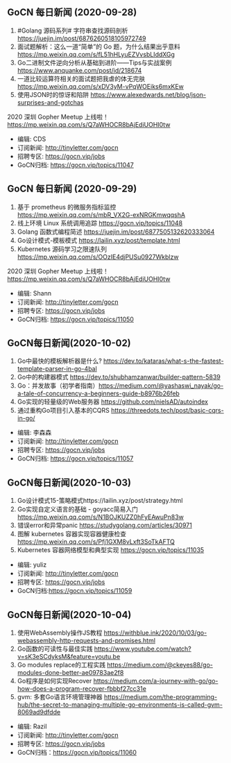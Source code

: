 ## GoCN 每日新闻 (2020-09-28)

1. #Golang 源码系列# 字符串查找源码剖析 https://juejin.im/post/6876260518105972749
2. 面试题解析：这么一道“简单”的 Go 题，为什么结果出乎意料 https://mp.weixin.qq.com/s/fL51hHLyuEZVvsbLIddXGg
3. Go二进制文件逆向分析从基础到进阶——Tips与实战案例 https://www.anquanke.com/post/id/218674
4. 一道比较运算符相关的面试题把我虐的体无完肤 https://mp.weixin.qq.com/s/xDV3yM-vPqWOEiks6mxKEw
5. 使用JSON时的惊讶和陷阱 https://www.alexedwards.net/blog/json-surprises-and-gotchas

2020 深圳 Gopher Meetup 上线啦！ https://mp.weixin.qq.com/s/Q7aWHOCR8bAjEdiUOHI0tw

* 编辑: CDS  
* 订阅新闻: http://tinyletter.com/gocn  
* 招聘专区: https://gocn.vip/jobs  
* GoCN归档: https://gocn.vip/topics/11047

## GoCN 每日新闻 (2020-09-29)

1. 基于 prometheus 的微服务指标监控 https://mp.weixin.qq.com/s/mbR_VX2G-exNRGKmwqqshA
2. 线上环境 Linux 系统调用追踪 https://gocn.vip/topics/11048
3. Golang 函数式编程简述 https://juejin.im/post/6877505132620333064
4. Go设计模式-模板模式 https://lailin.xyz/post/template.html
5. Kubernetes 源码学习之限速队列 https://mp.weixin.qq.com/s/OOzIE4djPUSu0927Wkblzw

2020 深圳 Gopher Meetup 上线啦！ https://mp.weixin.qq.com/s/Q7aWHOCR8bAjEdiUOHI0tw

* 编辑: Shann
* 订阅新闻: http://tinyletter.com/gocn  
* 招聘专区: https://gocn.vip/jobs  
* GoCN归档: https://gocn.vip/topics/11050


## GoCN每日新闻(2020-10-02)

1. Go中最快的模板解析器是什么? https://dev.to/kataras/what-s-the-fastest-template-parser-in-go-4bal
2. Go中的构建器模式 https://dev.to/shubhamzanwar/builder-pattern-5839
3. Go：并发故事（初学者指南）https://medium.com/@yashaswi_nayak/go-a-tale-of-concurrency-a-beginners-guide-b8976b26feb
4. Go实现的轻量级的Web服务器 https://github.com/nielsAD/autoindex
5. 通过重构Go项目引入基本的CQRS https://threedots.tech/post/basic-cqrs-in-go/

* 编辑: 李森森
* 订阅新闻: http://tinyletter.com/gocn
* 招聘专区: https://gocn.vip/jobs
* GoCN归档: https://gocn.vip/topics/11057
  
  
## GoCN每日新闻(2020-10-03)

1. Go设计模式15-策略模式https://lailin.xyz/post/strategy.html
2. Go实现自定义语言的基础 - goyacc简易入门 https://mp.weixin.qq.com/s/N1BOJKUZZ0hFyEAwuPn83w
3. 错误error和异常panic https://studygolang.com/articles/30971
4. 图解 kubernetes 容器实现容器健康检查 https://mp.weixin.qq.com/s/Pfj1GXM8vLxft3SoTkAFTQ
5. Kubernetes 容器网络模型和典型实现 https://gocn.vip/topics/11035

* 编辑: yuliz
* 订阅新闻: http://tinyletter.com/gocn
* 招聘专区: https://gocn.vip/jobs
* GoCN归档:https://gocn.vip/topics/11059

## GoCN每日新闻(2020-10-04)

1. 使用WebAssembly操作JS教程 https://withblue.ink/2020/10/03/go-webassembly-http-requests-and-promises.html
2. Go函数的可读性与最佳实践 https://www.youtube.com/watch?v=sK3eSCdyksM&feature=youtu.be
3. Go modules replace的工程实践 https://medium.com/@ckeyes88/go-modules-done-better-ae09783ae2f8
4. Go程序是如何实现Recover https://medium.com/a-journey-with-go/go-how-does-a-program-recover-fbbbf27cc31e
5. gvm: 多套Go语言环境管理神器  https://medium.com/the-programming-hub/the-secret-to-managing-multiple-go-environments-is-called-gvm-8069ad9dfdde

* 编辑: Razil
* 订阅新闻: http://tinyletter.com/gocn
* 招聘专区: https://gocn.vip/jobs
* GoCN归档：https://gocn.vip/topics/11060
